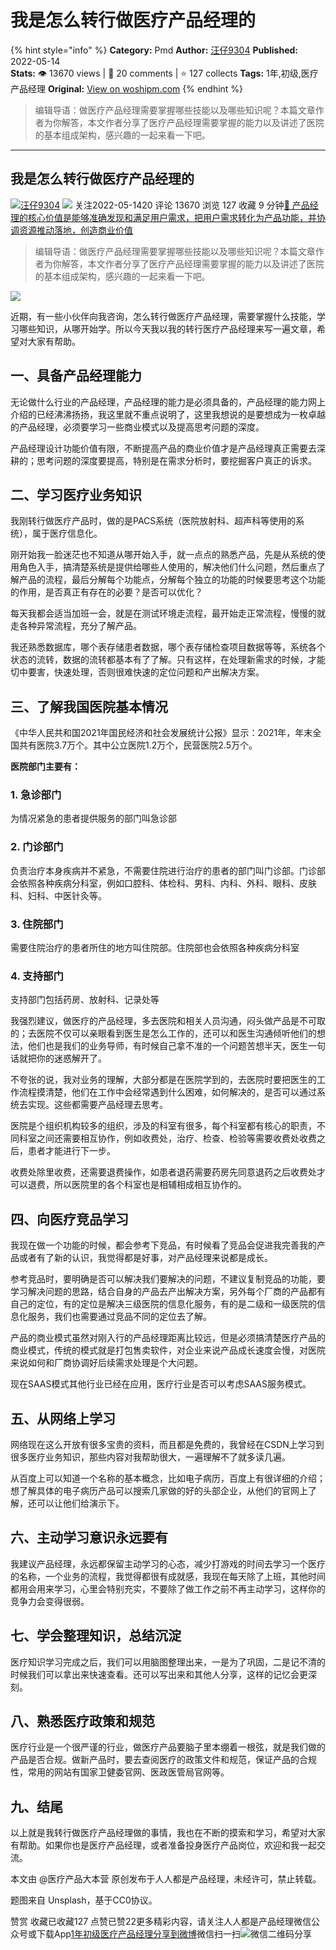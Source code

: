 # 我是怎么转行做医疗产品经理的
{% hint style="info" %}
**Category:** Pmd
**Author:** [汪仔9304](https://www.woshipm.com/u/154507)
**Published:** 2022-05-14  
**Stats:** 👁️ 13670 views | 💬 20 comments | ⭐ 127 collects
**Tags:** 1年,初级,医疗产品经理
**Original:** [View on woshipm.com](https://www.woshipm.com/pmd/5422596.html)
{% endhint %}
> 编辑导语：做医疗产品经理需要掌握哪些技能以及哪些知识呢？本篇文章作者为你解答，本文作者分享了医疗产品经理需要掌握的能力以及讲述了医院的基本组成架构，感兴趣的一起来看一下吧。

---

## 我是怎么转行做医疗产品经理的

[![](https://static.woshipm.com/APP_U_202207_20220703210030_9351.jpeg?imageView2/1/w/72/h/72/q/100)](https://www.woshipm.com/u/154507)[汪仔9304](https://www.woshipm.com/u/154507) ![](https://static.woshipm.com/tag/1121_1@2x.png) 关注2022-05-1420 评论 13670 浏览 127 收藏 9 分钟[🔗 产品经理的核心价值是能够准确发现和满足用户需求，把用户需求转化为产品功能，并协调资源推动落地，创造商业价值](https://ke.qidianla.com/courses/90pm)

> 编辑导语：做医疗产品经理需要掌握哪些技能以及哪些知识呢？本篇文章作者为你解答，本文作者分享了医疗产品经理需要掌握的能力以及讲述了医院的基本组成架构，感兴趣的一起来看一下吧。

![](https://image.woshipm.com/wp-files/2022/05/RcQU8KmSVxHQhAmnDywc.jpg)

近期，有一些小伙伴向我咨询，怎么转行做医疗产品经理，需要掌握什么技能，学习哪些知识，从哪开始学。所以今天我以我的转行医疗产品经理来写一遍文章，希望对大家有帮助。

## 一、具备产品经理能力

无论做什么行业的产品经理，产品经理的能力是必须具备的，产品经理的能力网上介绍的已经沸沸扬扬，我这里就不重点说明了，这里我想说的是要想成为一枚卓越的产品经理，必须要学习一些商业模式以及提高思考问题的深度。

产品经理设计功能价值有限，不断提高产品的商业价值才是产品经理真正需要去深耕的；思考问题的深度要提高，特别是在需求分析时，要挖掘客户真正的诉求。

## 二、学习医疗业务知识

我刚转行做医疗产品时，做的是PACS系统（医院放射科、超声科等使用的系统），属于医疗信息化。

刚开始我一脸迷茫也不知道从哪开始入手，就一点点的熟悉产品，先是从系统的使用角色入手，搞清楚系统是提供给哪些人使用的，解决他们什么问题，然后重点了解产品的流程，最后分解每个功能点，分解每个独立的功能的时候要思考这个功能的作用，是否真正有存在的必要？是否可以优化？

每天我都会适当加班一会，就是在测试环境走流程，最开始走正常流程，慢慢的就走各种异常流程，充分了解产品。

我还熟悉数据库，哪个表存储患者数据，哪个表存储检查项目数据等等，系统各个状态的流转，数据的流转都基本有了了解。只有这样，在处理新需求的时候，才能切中要害，快速处理，否则很难快速的定位问题和产出解决方案。

## 三、了解我国医院基本情况

《中华人民共和国2021年国民经济和社会发展统计公报》显示：2021年，年末全国共有医院3.7万个。其中公立医院1.2万个，民营医院2.5万个。

**医院部门主要有：**

### 1\. 急诊部门

为情况紧急的患者提供服务的部门叫急诊部

### 2\. 门诊部门

负责治疗本身疾病并不紧急，不需要住院进行治疗的患者的部门叫门诊部。门诊部会依照各种疾病分科室，例如口腔科、体检科、男科、内科、外科、眼科、皮肤科、妇科、中医针灸等。

### 3\. 住院部门

需要住院治疗的患者所住的地方叫住院部。住院部也会依照各种疾病分科室

### 4\. 支持部门

支持部门包括药房、放射科、记录处等

我强烈建议，做医疗的产品经理，多去医院和相关人员沟通，闷头做产品是不可取的；去医院不仅可以亲眼看到医生是怎么工作的，还可以和医生沟通倾听他们的想法，他们也是我们的业务导师，有时候自己拿不准的一个问题苦想半天，医生一句话就把你的迷惑解开了。

不夸张的说，我对业务的理解，大部分都是在医院学到的，去医院时要把医生的工作流程摸清楚，他们在工作中会经常遇到什么困难，如何解决的，是否可以通过系统去实现。这些都需要产品经理去思考。

医院是个组织机构较多的组织，涉及的科室有很多，每个科室都有核心的职责，不同科室之间还需要相互协作，例如收费处，治疗、检查、检验等需要收费处收费之后，患者才能进行下一步。

收费处除里收费，还需要退费操作，如患者退药需要药房先同意退药之后收费处才可以退费，所以医院里的各个科室也是相辅相成相互协作的。

## 四、向医疗竞品学习

我现在做一个功能的时候，都会参考下竞品，有时候看了竞品会促进我完善我的产品或者有了新的认识，我觉得都是好事，对产品经理来说都是成长。

参考竞品时，要明确是否可以解决我们要解决的问题，不建议复制竞品的功能，要学习解决问题的思路，结合自身的产品去产出解决方案，另外每个厂商的产品都有自己的定位，有的定位是解决三级医院的信息化服务，有的是二级和一级医院的信息化服务，我们也需要通过竞品不同的定位去了解。

产品的商业模式虽然对刚入行的产品经理距离比较远，但是必须搞清楚医疗产品的商业模式，传统的模式就是打包售卖软件，对企业来说产品成长速度会慢，对医院来说如何和厂商协调好后续需求处理是个大问题。

现在SAAS模式其他行业已经在应用，医疗行业是否可以考虑SAAS服务模式。

## 五、从网络上学习

网络现在这么开放有很多宝贵的资料，而且都是免费的，我曾经在CSDN上学习到很多医疗业务知识，那些内容对我帮助很大，一遍理解不了就多读几遍。

从百度上可以知道一个名称的基本概念，比如电子病历，百度上有很详细的介绍；想了解具体的电子病历产品可以搜索几家做的好的头部企业，从他们的官网上了解，还可以让他们给演示下。

## 六、主动学习意识永远要有

我建议产品经理，永远都保留主动学习的心态，减少打游戏的时间去学习一个医疗的名称，一个业务的流程，我觉得都很有成就感，我现在每天除了上班，其他时间都用会用来学习，心里会特别充实，不要除了做工作之前不再主动学习，这样你的竞争力会变得很弱。

## 七、学会整理知识，总结沉淀

医疗知识学习完成之后，我们可以用脑图整理出来，一是为了巩固，二是记不清的时候我们可以拿出来快速查看。还可以写出来和其他人分享，这样的记忆会更深刻。

## 八、熟悉医疗政策和规范

医疗行业是一个很严谨的行业，做医疗产品要脑子里本绷着一根弦，就是我们做的产品是否合规。做新产品时，要去查阅医疗的政策文件和规范，保证产品的合规性，常用的网站有国家卫健委官网、医政医管局官网等。

## 九、结尾

以上就是我转行做医疗产品经理做的事情，我也在不断的摸索和学习，希望对大家有帮助。如果你也是医疗产品经理，或者准备投身医疗产品岗位，欢迎和我一起交流。

本文由 @医疗产品大本营 原创发布于人人都是产品经理，未经许可，禁止转载。

题图来自 Unsplash，基于CC0协议。

赞赏 收藏已收藏127 点赞已赞22更多精彩内容，请关注人人都是产品经理微信公众号或下载App[1年](https://www.woshipm.com/tag/1%e5%b9%b4)[初级](https://www.woshipm.com/tag/%e5%88%9d%e7%ba%a7)[医疗产品经理](https://www.woshipm.com/tag/%e5%8c%bb%e7%96%97%e4%ba%a7%e5%93%81%e7%bb%8f%e7%90%86)[分享到微博](https://service.weibo.com/share/share.php?appkey=2775287854&title=我是怎么转行做医疗产品经理的&url=https://www.woshipm.com/pmd/5422596.html&pic=https://image.woshipm.com/wp-files/2022/05/RcQU8KmSVxHQhAmnDywc.jpg)微信扫一扫![微信二维码](https://api.pwmqr.com/qrcode/create/?url=https://www.woshipm.com/pmd/5422596.html)分享